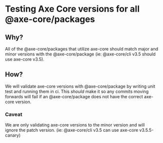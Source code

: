 # Testing Axe Core versions for all @axe-core/packages

## Why?

All of the @axe-core/packages that utilize axe-core should match major and minor versions with the @axe-core/package (ie: @axe-core/cli v3.5 should use axe-core v3.5).

## How?

We will validate axe-core versions with @axe-core/package by writing unit test and running them in ci. This _should_ make it so any commits moving forwards will fail if an @axe-core/package does not have the correct axe-core version.

### Caveat

We are only validating axe-core versions to the minor version and will ignore the patch version. (ie: @axe-core/cli v3.5 can use axe-core v3.5.5-canary)
